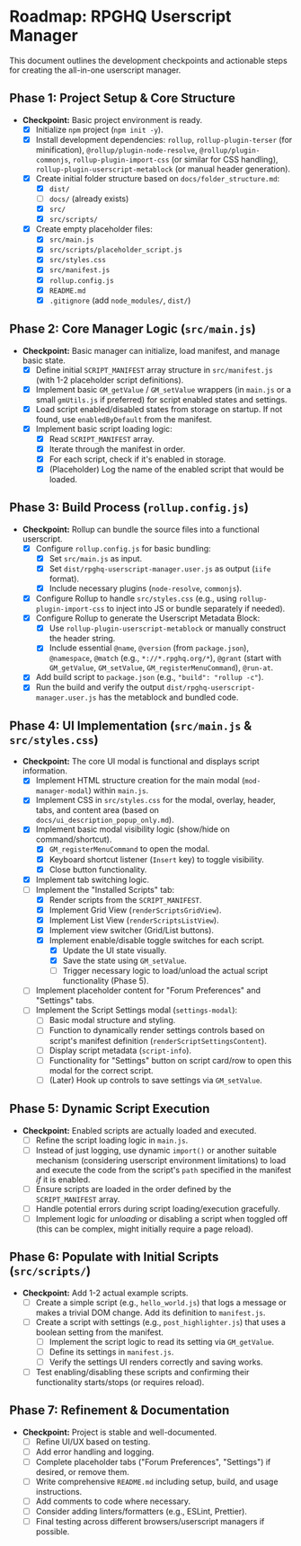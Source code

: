 # Roadmap: RPGHQ Userscript Manager

This document outlines the development checkpoints and actionable steps for creating the all-in-one userscript manager.

## Phase 1: Project Setup & Core Structure

*   **Checkpoint:** Basic project environment is ready.
    *   [x] Initialize `npm` project (`npm init -y`).
    *   [x] Install development dependencies: `rollup`, `rollup-plugin-terser` (for minification), `@rollup/plugin-node-resolve`, `@rollup/plugin-commonjs`, `rollup-plugin-import-css` (or similar for CSS handling), `rollup-plugin-userscript-metablock` (or manual header generation).
    *   [x] Create initial folder structure based on `docs/folder_structure.md`:
        *   [x] `dist/`
        *   [ ] `docs/` (already exists)
        *   [x] `src/`
        *   [x] `src/scripts/`
    *   [x] Create empty placeholder files:
        *   [x] `src/main.js`
        *   [x] `src/scripts/placeholder_script.js`
        *   [x] `src/styles.css`
        *   [x] `src/manifest.js`
        *   [x] `rollup.config.js`
        *   [x] `README.md`
        *   [x] `.gitignore` (add `node_modules/`, `dist/`)

## Phase 2: Core Manager Logic (`src/main.js`)

*   **Checkpoint:** Basic manager can initialize, load manifest, and manage basic state.
    *   [x] Define initial `SCRIPT_MANIFEST` array structure in `src/manifest.js` (with 1-2 placeholder script definitions).
    *   [x] Implement basic `GM_getValue` / `GM_setValue` wrappers (in `main.js` or a small `gmUtils.js` if preferred) for script enabled states and settings.
    *   [x] Load script enabled/disabled states from storage on startup. If not found, use `enabledByDefault` from the manifest.
    *   [x] Implement basic script loading logic:
        *   [x] Read `SCRIPT_MANIFEST` array.
        *   [x] Iterate through the manifest in order.
        *   [x] For each script, check if it's enabled in storage.
        *   [x] (Placeholder) Log the name of the enabled script that would be loaded.

## Phase 3: Build Process (`rollup.config.js`)

*   **Checkpoint:** Rollup can bundle the source files into a functional userscript.
    *   [x] Configure `rollup.config.js` for basic bundling:
        *   [x] Set `src/main.js` as input.
        *   [x] Set `dist/rpghq-userscript-manager.user.js` as output (`iife` format).
        *   [x] Include necessary plugins (`node-resolve`, `commonjs`).
    *   [x] Configure Rollup to handle `src/styles.css` (e.g., using `rollup-plugin-import-css` to inject into JS or bundle separately if needed).
    *   [x] Configure Rollup to generate the Userscript Metadata Block:
        *   [x] Use `rollup-plugin-userscript-metablock` or manually construct the header string.
        *   [x] Include essential `@name`, `@version` (from `package.json`), `@namespace`, `@match` (e.g., `*://*.rpghq.org/*`), `@grant` (start with `GM_getValue`, `GM_setValue`, `GM_registerMenuCommand`), `@run-at`.
    *   [x] Add build script to `package.json` (e.g., `"build": "rollup -c"`).
    *   [x] Run the build and verify the output `dist/rpghq-userscript-manager.user.js` has the metablock and bundled code.

## Phase 4: UI Implementation (`src/main.js` & `src/styles.css`)

*   **Checkpoint:** The core UI modal is functional and displays script information.
    *   [x] Implement HTML structure creation for the main modal (`mod-manager-modal`) within `main.js`.
    *   [x] Implement CSS in `src/styles.css` for the modal, overlay, header, tabs, and content area (based on `docs/ui_description_popup_only.md`).
    *   [x] Implement basic modal visibility logic (show/hide on command/shortcut).
        *   [x] `GM_registerMenuCommand` to open the modal.
        *   [x] Keyboard shortcut listener (`Insert` key) to toggle visibility.
        *   [x] Close button functionality.
    *   [x] Implement tab switching logic.
    *   [ ] Implement the "Installed Scripts" tab:
        *   [x] Render scripts from the `SCRIPT_MANIFEST`.
        *   [x] Implement Grid View (`renderScriptsGridView`).
        *   [x] Implement List View (`renderScriptsListView`).
        *   [x] Implement view switcher (Grid/List buttons).
        *   [x] Implement enable/disable toggle switches for each script.
            *   [x] Update the UI state visually.
            *   [x] Save the state using `GM_setValue`.
            *   [ ] Trigger necessary logic to load/unload the actual script functionality (Phase 5).
    *   [ ] Implement placeholder content for "Forum Preferences" and "Settings" tabs.
    *   [ ] Implement the Script Settings modal (`settings-modal`):
        *   [ ] Basic modal structure and styling.
        *   [ ] Function to dynamically render settings controls based on script's manifest definition (`renderScriptSettingsContent`).
        *   [ ] Display script metadata (`script-info`).
        *   [ ] Functionality for "Settings" button on script card/row to open this modal for the correct script.
        *   [ ] (Later) Hook up controls to save settings via `GM_setValue`.

## Phase 5: Dynamic Script Execution

*   **Checkpoint:** Enabled scripts are actually loaded and executed.
    *   [ ] Refine the script loading logic in `main.js`.
    *   [ ] Instead of just logging, use dynamic `import()` or another suitable mechanism (considering userscript environment limitations) to load and execute the code from the script's `path` specified in the manifest *if* it is enabled.
    *   [ ] Ensure scripts are loaded in the order defined by the `SCRIPT_MANIFEST` array.
    *   [ ] Handle potential errors during script loading/execution gracefully.
    *   [ ] Implement logic for *unloading* or disabling a script when toggled off (this can be complex, might initially require a page reload).

## Phase 6: Populate with Initial Scripts (`src/scripts/`)

*   **Checkpoint:** Add 1-2 actual example scripts.
    *   [ ] Create a simple script (e.g., `hello_world.js`) that logs a message or makes a trivial DOM change. Add its definition to `manifest.js`.
    *   [ ] Create a script with settings (e.g., `post_highlighter.js`) that uses a boolean setting from the manifest.
        *   [ ] Implement the script logic to read its setting via `GM_getValue`.
        *   [ ] Define its settings in `manifest.js`.
        *   [ ] Verify the settings UI renders correctly and saving works.
    *   [ ] Test enabling/disabling these scripts and confirming their functionality starts/stops (or requires reload).

## Phase 7: Refinement & Documentation

*   **Checkpoint:** Project is stable and well-documented.
    *   [ ] Refine UI/UX based on testing.
    *   [ ] Add error handling and logging.
    *   [ ] Complete placeholder tabs ("Forum Preferences", "Settings") if desired, or remove them.
    *   [ ] Write comprehensive `README.md` including setup, build, and usage instructions.
    *   [ ] Add comments to code where necessary.
    *   [ ] Consider adding linters/formatters (e.g., ESLint, Prettier).
    *   [ ] Final testing across different browsers/userscript managers if possible.
